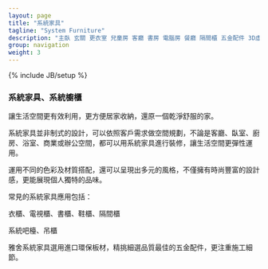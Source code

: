 ```yaml
---
layout: page
title: "系統家具"
tagline: "System Furniture"
description: "主臥 玄關 更衣室 兒童房 客廳 書房 電腦房 餐廳 隔間櫃 五金配件 3D虛擬"
group: navigation
weight: 3
---
```

{% include JB/setup %}

### 系統家具、系統櫥櫃 ###

讓生活空間更有效利用，更方便居家收納，還原一個乾淨舒服的家。

系統家具並非制式的設計，可以依照客戶需求做空間規劃，不論是客廳、臥室、廚房、浴室、商業或辦公空間，都可以用系統家具進行裝修，讓生活空間更彈性運用。

運用不同的色彩及材質搭配，還可以呈現出多元的風格，不僅擁有時尚豐富的設計感，更能展現個人獨特的品味。

常見的系統家具應用包括：

衣櫃、電視櫃、書櫃、鞋櫃、隔間櫃

系統吧檯、吊櫃

雅舍系統家具選用進口環保板材，精挑細選品質最佳的五金配件，更注重施工細節。

